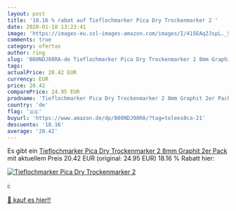 ```yaml
---
layout: post
title: '18.16 % rabat auf Tieflochmarker Pica Dry Trockenmarker 2 '
date: 2020-01-18 13:23:41
image: 'https://images-eu.ssl-images-amazon.com/images/I/415EAq2JspL._SL200_.jpg'
comments: true
category: ofertas
author: ring
slug: 'B00NDJ08RA-de Tieflochmarker Pica Dry Trockenmarker 2 8mm Graphit 2er Pack'
tags: 
actualPrice: 20.42 EUR
currency: EUR
price: 20.42
comparePrice: 24.95 EUR
prodname: 'Tieflochmarker Pica Dry Trockenmarker 2 8mm Graphit 2er Pack'
country: 'de'
flag: '🇩🇪'
buyurl: 'https://www.amazon.de/dp/B00NDJ08RA/?tag=tolees0ca-21'
descuento: '18.16'
average: '20.42'
---
```


Es gibt ein [Tieflochmarker Pica Dry Trockenmarker 2 8mm Graphit 2er Pack](https://www.amazon.de/dp/B00NDJ08RA/?tag=tolees0ca-21) mit aktuellem Preis 20.42 EUR (original: 24.95 EUR) 18.16 % Rabatt hier:

[![Tieflochmarker Pica Dry Trockenmarker 2 ](https://images-eu.ssl-images-amazon.com/images/I/415EAq2JspL._SL200_.jpg)](https://www.amazon.de/dp/B00NDJ08RA/?tag=tolees0ca-21)

ℹ️:


[🛒 kauf es hier!!](https://www.amazon.de/dp/B00NDJ08RA/?tag=tolees0ca-21)
